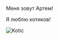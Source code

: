 Меня зовут Артем!

Я люблю котиков!

![Kotic](1678398672_sneg-top-p-chernii-kot-na-fone-luni-11.jpg)